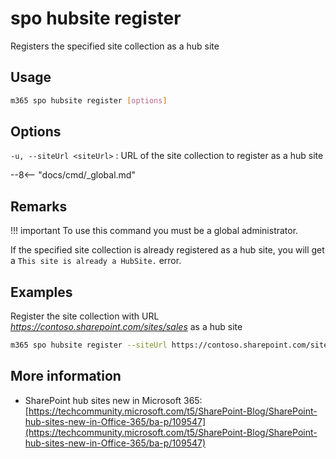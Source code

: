 # spo hubsite register

Registers the specified site collection as a hub site

## Usage

```sh
m365 spo hubsite register [options]
```

## Options

`-u, --siteUrl <siteUrl>`
: URL of the site collection to register as a hub site

--8<-- "docs/cmd/_global.md"

## Remarks

!!! important
    To use this command you must be a global administrator.

If the specified site collection is already registered as a hub site, you will get a `This site is already a HubSite.` error.

## Examples

Register the site collection with URL _https://contoso.sharepoint.com/sites/sales_ as a hub site

```sh
m365 spo hubsite register --siteUrl https://contoso.sharepoint.com/sites/sales
```

## More information

- SharePoint hub sites new in Microsoft 365: [https://techcommunity.microsoft.com/t5/SharePoint-Blog/SharePoint-hub-sites-new-in-Office-365/ba-p/109547](https://techcommunity.microsoft.com/t5/SharePoint-Blog/SharePoint-hub-sites-new-in-Office-365/ba-p/109547)
